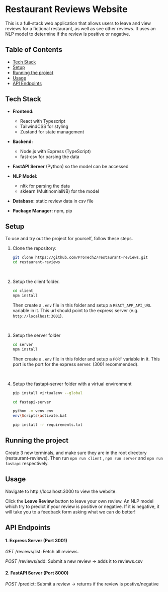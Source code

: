# Restaurant Reviews Website

This is a full-stack web application that allows users to leave and view reviews for a fictional restaurant, as well as see other reviews. It uses an NLP model to determine if the review is positive or negative.

## Table of Contents

- [Tech Stack](#tech-stack)
- [Setup](#setup)
- [Running the project](#running-the-project)
- [Usage](#usage)
- [API Endpoints](#api-endpoints)

## Tech Stack

- **Frontend:** 
  - React with Typescript
  - TailwindCSS for styling
  - Zustand for state management

- **Backend:** 
  - Node.js with Express (TypeScript)
  - fast-csv for parsing the data

- **FastAPI Server** (Python) so the model can be accessed

- **NLP Model:**
  - nltk for parsing the data
  - sklearn (MultinomialNB) for the model

- **Database:** static review data in csv file

- **Package Manager:** npm, pip

## Setup

To use and try out the project for yourself, follow these steps.

1. Clone the repository:

   ```bash
   git clone https://github.com/ProTechZ/restaurant-reviews.git
   cd restaurant-reviews
   ```

   <br>

2. Setup the client folder.

   ```bash
   cd client
   npm install
   ```

   Then create a `.env` file in this folder and setup a `REACT_APP_API_URL` variable in it. This url should point to the express server (e.g. `http://localhost:3001`).

  <br>

3. Setup the server folder
   ```bash
   cd server
   npm install
   ```
   Then create a `.env` file in this folder and setup a `PORT` variable in it. This port is the port for the express server. (3001 recommended).

<br>

4. Setup the fastapi-server folder with a virtual environment

   ```bash
   pip install virtualenv --global

   cd fastapi-server

   python -m venv env
   env\Scripts\activate.bat

   pip install -r requirements.txt
   ```

## Running the project

Create 3 new terminals, and make sure they are in the root directory (restaurant-reviews). Then run `npm run client` , `npm run server` and `npm run fastapi` respectively.

## Usage

Navigate to http://localhost:3000 to view the website.

Click the **Leave Review** button to leave your own review. An NLP model which try to predict if your review is positive or negative. If it is negative, it will take you to a feedback form asking what we can do better!

## API Endpoints

#### 1. Express Server (Port 3001)
*GET* /reviews/list: Fetch all reviews.

*POST* /reviews/add: Submit a new review → adds it to reviews.csv


#### 2. FastAPI Server (Port 8000)
*POST* /predict: Submit a review → returns if the review is postive/negative
